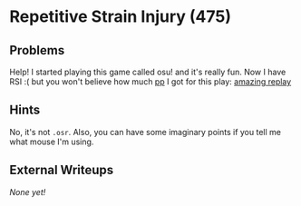 # Repetitive Strain Injury (475)

## Problems

Help! I started playing this game called osu! and it's really fun. Now I have RSI :( but you won't believe how much [pp](https://osu.ppy.sh/wiki/Performance_Points) I got for this play: [amazing replay](files/ken_u_read_this)

## Hints

No, it's not `.osr`. Also, you can have some imaginary points if you tell me what mouse I'm using.

## External Writeups

*None yet!*